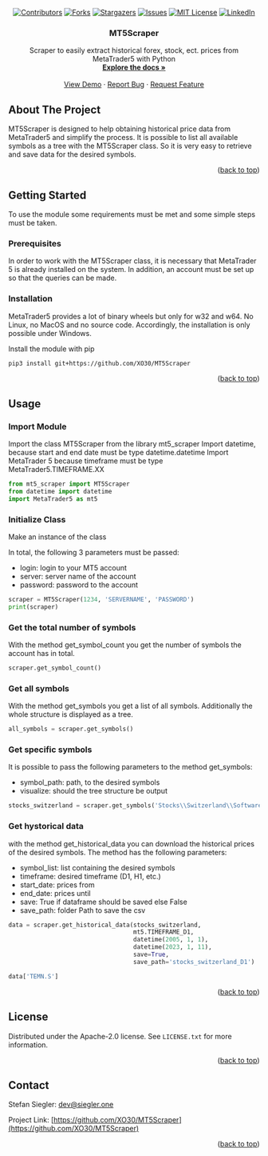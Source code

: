 <a name="readme-top"></a>

<div align="center">
  
[![Contributors][contributors-shield]][contributors-url]
[![Forks][forks-shield]][forks-url]
[![Stargazers][stars-shield]][stars-url]
[![Issues][issues-shield]][issues-url]
[![MIT License][license-shield]][license-url]
[![LinkedIn][linkedin-shield]][linkedin-url]

<h3 align="center">MT5Scraper</h3>

  <p align="center">
    Scraper to easily extract historical forex, stock, ect. prices from MetaTrader5 with Python 
    <br />
    <a href="https://github.com/XO30/MT5Scraper"><strong>Explore the docs »</strong></a>
    <br />
    <br />
    <a href="https://github.com/XO30/MT5Scraper/blob/main/example.ipynb">View Demo</a>
    ·
    <a href="https://github.com/XO30/MT5Scraper/issues">Report Bug</a>
    ·
    <a href="https://github.com/XO30/MT5Scraper/issues">Request Feature</a>
  </p>
</div>



<!-- ABOUT THE PROJECT -->
## About The Project

MT5Scraper is designed to help obtaining historical price data from MetaTrader5 and simplify the process. It is possible to list all available symbols as a tree with the MT5Scraper class. So it is very easy to retrieve and save data for the desired symbols.

<p align="right">(<a href="#readme-top">back to top</a>)</p>




<!-- GETTING STARTED -->
## Getting Started

To use the module some requirements must be met and some simple steps must be taken.


### Prerequisites

In order to work with the MT5Scraper class, it is necessary that MetaTrader 5 is already installed on the system. In addition, an account must be set up so that the queries can be made.


### Installation



MetaTrader5 provides a lot of binary wheels but only for w32 and w64. No Linux, no MacOS and no source code. Accordingly, the installation is only possible under Windows.

Install the module with pip
   ```sh
   pip3 install git+https://github.com/XO30/MT5Scraper
   ```


<p align="right">(<a href="#readme-top">back to top</a>)</p>



<!-- USAGE EXAMPLES -->
## Usage

### Import Module
Import the class MT5Scraper from the library mt5_scraper
Import datetime, because start and end date must be type datetime.datetime
Import MetaTrader 5 because timeframe must be type MetaTrader5.TIMEFRAME.XX
```py
from mt5_scraper import MT5Scraper
from datetime import datetime
import MetaTrader5 as mt5
```


### Initialize Class
Make an instance of the class

In total, the following 3 parameters must be passed:
* login: login to your MT5 account
* server: server name of the account
* password: password to the account
```py
scraper = MT5Scraper(1234, 'SERVERNAME', 'PASSWORD')
print(scraper)
```


### Get the total number of symbols
With the method get_symbol_count you get the number of symbols the account has in total.
```py
scraper.get_symbol_count()
```


### Get all symbols
With the method get_symbols you get a list of all symbols. Additionally the whole structure is displayed as a tree.
```py
all_symbols = scraper.get_symbols()
```


### Get specific symbols
It is possible to pass the following parameters to the method get_symbols:
* symbol_path: path, to the desired symbols
* visualize: should the tree structure be output
```py
stocks_switzerland = scraper.get_symbols('Stocks\\Switzerland\\Software & IT Services', visualize=True)
```


### Get hystorical data
with the method get_historical_data you can download the historical prices of the desired symbols. The method has the following parameters:
* symbol_list: list containing the desired symbols
* timeframe: desired timeframe (D1, H1, etc.)
* start_date: prices from
* end_date: prices until
* save: True if dataframe should be saved else False
* save_path: folder Path to save the csv
```py
data = scraper.get_historical_data(stocks_switzerland,
                                   mt5.TIMEFRAME_D1,
                                   datetime(2005, 1, 1),
                                   datetime(2023, 1, 11),
                                   save=True,
                                   save_path='stocks_switzerland_D1')
```
```py
data['TEMN.S']
```


<p align="right">(<a href="#readme-top">back to top</a>)</p>



<!-- LICENSE -->
## License

Distributed under the Apache-2.0 license. See `LICENSE.txt` for more information.

<p align="right">(<a href="#readme-top">back to top</a>)</p>



<!-- CONTACT -->
## Contact

Stefan Siegler: dev@siegler.one

Project Link: [https://github.com/XO30/MT5Scraper](https://github.com/XO30/MT5Scraper)

<p align="right">(<a href="#readme-top">back to top</a>)</p>

<!-- MARKDOWN LINKS & IMAGES -->
<!-- https://www.markdownguide.org/basic-syntax/#reference-style-links -->
[contributors-shield]: https://img.shields.io/github/contributors/XO30/MT5Scraper.svg?style=for-the-badge
[contributors-url]: https://github.com/XO30/MT5Scraper/graphs/contributors
[forks-shield]: https://img.shields.io/github/forks/XO30/MT5Scraper.svg?style=for-the-badge
[forks-url]: https://github.com/XO30/MT5Scraper/network/members
[stars-shield]: https://img.shields.io/github/stars/XO30/MT5Scraper.svg?style=for-the-badge
[stars-url]: https://github.com/XO30/MT5Scraper/stargazers
[issues-shield]: https://img.shields.io/github/issues/XO30/MT5Scraper.svg?style=for-the-badge
[issues-url]: https://github.com/XO30/MT5Scraper/issues
[license-shield]: https://img.shields.io/github/license/XO30/MT5Scraper.svg?style=for-the-badge
[license-url]: https://github.com/XO30/MT5Scraper/blob/master/LICENSE.txt
[linkedin-shield]: https://img.shields.io/badge/-LinkedIn-black.svg?style=for-the-badge&logo=linkedin&colorB=555
[linkedin-url]: https://linkedin.com/in/stefan-siegler-04b116205